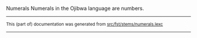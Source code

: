 Numerals
Numerals in the Ojibwa language are numbers.

* * *

<small>This (part of) documentation was generated from [src/fst/stems/numerals.lexc](https://github.com/giellalt/lang-oji/blob/main/src/fst/stems/numerals.lexc)</small>

---

